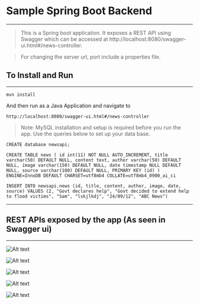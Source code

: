 
# Sample Spring Boot Backend
-----------------------------------------------

> This is a Spring boot application. It exposes a REST API using Swagger which can be accessed at 
http://localhost:8080/swagger-ui.html#/news-controller. 

> For changing the server url, port include a properties file.

## To Install and Run
-----------------------------------------------

    mvn install
And then run as a Java Application and navigate to 


    http://localhost:8080/swagger-ui.html#/news-controller

> Note: MySQL installation and setup is required before you run the app. Use the queries below to set up your data base.

    CREATE database newsapi;

    CREATE TABLE news ( id int(11) NOT NULL AUTO_INCREMENT, title varchar(50) DEFAULT NULL, content text, author varchar(50) DEFAULT NULL, image varchar(150) DEFAULT NULL, date timestamp NULL DEFAULT NULL, source varchar(100) DEFAULT NULL, PRIMARY KEY (id) ) ENGINE=InnoDB DEFAULT CHARSET=utf8mb4 COLLATE=utf8mb4_0900_ai_ci

    INSERT INTO newsapi.news (id, title, content, author, image, date, source) VALUES (2, "Govt declares help", "Govt decided to extend help to flood victims", "Sam", "lskjlkdj", "24/09/12", "ABC News")
    
    
-----------------------------------------------
## REST APIs exposed by the app (As seen in Swagger ui)
-----------------------------------------------

![Alt text](Swagger_UI_REST_APIs-1.jpg?raw=true )

![Alt text](Swagger_UI_REST_APIs-2.jpg?raw=true )

![Alt text](Swagger_UI_REST_APIs-3.jpg?raw=true )

![Alt text](Swagger_UI_REST_APIs-4.jpg?raw=true )

![Alt text](Swagger_UI_REST_APIs-5.jpg?raw=true )
